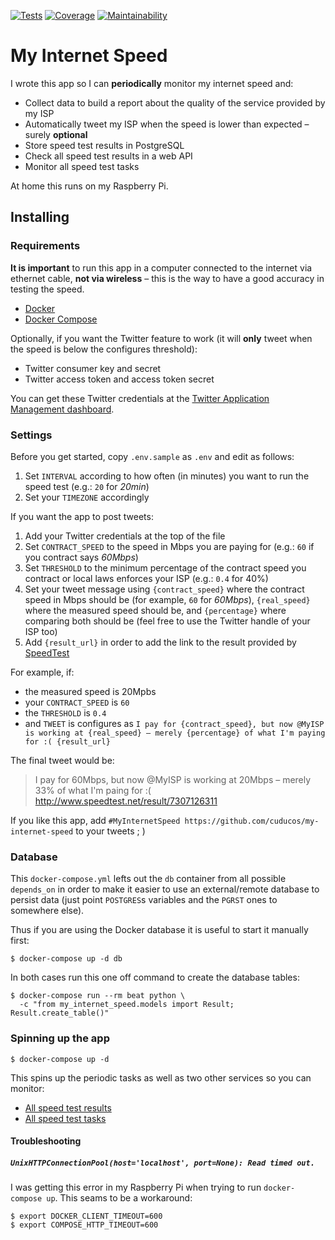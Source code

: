 [![Tests](https://img.shields.io/travis/cuducos/my-internet-speed.svg)](https://travis-ci.org/cuducos/my-internet-speed)
[![Coverage](https://img.shields.io/codeclimate/coverage/cuducos/my-internet-speed.svg)](https://codeclimate.com/github/cuducos/my-internet-speed)
[![Maintainability](https://img.shields.io/codeclimate/maintainability-percentage/cuducos/my-internet-speed.svg)](https://codeclimate.com/github/cuducos/my-internet-speed)

# My Internet Speed

I wrote this app so I can **periodically** monitor my internet speed and:

* Collect data to build a report about the quality of the service provided by
  my ISP
* Automatically tweet my ISP when the speed is lower than expected – surely
  **optional**
* Store speed test results in PostgreSQL
* Check all speed test results in a web API
* Monitor all speed test tasks

At home this runs on my Raspberry Pi.

## Installing

### Requirements

**It is important** to run this app in a computer connected to the internet via
ethernet cable, **not via wireless** – this is the way to have a good accuracy
in testing the speed.

* [Docker](https://docs.docker.com/install/)
* [Docker Compose](https://docs.docker.com/compose/install/)

Optionally, if you want the Twitter feature to work (it will **only** tweet
when the speed is below the configures threshold):

* Twitter consumer key and secret
* Twitter access token and access token secret

You can get these Twitter credentials at the [Twitter Application Management
dashboard](https://apps.twitter.com/).

### Settings

Before you get started, copy `.env.sample` as `.env` and edit as follows:

1. Set `INTERVAL` according to how often (in minutes) you want to run the speed
   test (e.g.: `20` for _20min_)
1. Set your `TIMEZONE` accordingly

If you want the app to post tweets:

1. Add your Twitter credentials at the top of the file
1. Set `CONTRACT_SPEED` to the speed in Mbps you are paying for (e.g.: `60` if
   you contract says _60Mbps_)
1. Set `THRESHOLD` to the minimum percentage of the contract speed you contract
   or local laws enforces your ISP (e.g.: `0.4` for 40%)
1. Set your tweet message using `{contract_speed}` where the contract speed in
   Mbps should be (for example, `60` for _60Mbps_), `{real_speed}` where the
   measured speed should be, and `{percentage}` where comparing both should be
   (feel free to use the Twitter handle of your ISP too)
1. Add `{result_url}` in order to add the link to the result provided by
   [SpeedTest](https://speedtest.net)

For example, if:

* the measured speed is 20Mpbs
* your `CONTRACT_SPEED` is `60`
* the `THRESHOLD` is `0.4`
* and `TWEET` is configures as  `I pay for {contract_speed}, but now @MyISP is
  working at {real_speed} – merely {percentage} of what I'm paying for :(
  {result_url}`

The final tweet would be:

> I pay for 60Mbps, but now @MyISP is working at 20Mbps – merely 33% of what
> I'm paing for :( http://www.speedtest.net/result/7307126311

If you like this app, add `#MyInternetSpeed
https://github.com/cuducos/my-internet-speed` to your tweets ; )

### Database

This `docker-compose.yml` lefts out the `db` container from all possible
`depends_on` in order to make it easier to use an external/remote database to
persist data (just point `POSTGRES`s variables and the `PGRST` ones to
somewhere else).

Thus if you are using the Docker database it is useful to start it manually
first:

```console
$ docker-compose up -d db
```

In both cases run this one off command to create the database tables:

```console
$ docker-compose run --rm beat python \
  -c "from my_internet_speed.models import Result; Result.create_table()"
```

### Spinning up the app

```console
$ docker-compose up -d
```

This spins up the periodic tasks as well as two other services so you can
monitor:

* [All speed test results](https://localhost:3000)
* [All speed test tasks](https://localhost:5555)

#### Troubleshooting

##### `UnixHTTPConnectionPool(host='localhost', port=None): Read timed out.`

I was getting this error in my Raspberry Pi when trying to run `docker-compose
up`. This seams to be a workaround:

```console
$ export DOCKER_CLIENT_TIMEOUT=600
$ export COMPOSE_HTTP_TIMEOUT=600
```